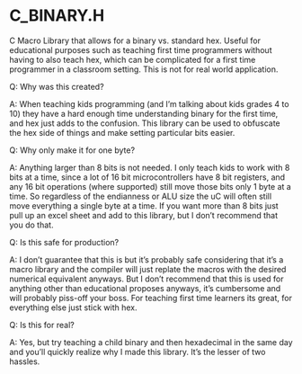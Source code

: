 # C_BINARY.H
C Macro Library that allows for a binary vs. standard hex. Useful for educational purposes such as teaching first time programmers without having to also teach hex, which can be complicated for a first time programmer in a classroom setting. This is not for real world application.

Q: Why was this created?

A: When teaching kids programming (and I’m talking about kids grades 4 to 10) they have a hard enough time understanding binary for the first time, and hex just adds to the confusion. This library can be used to obfuscate the hex side of things and make setting particular bits easier.

Q: Why only make it for one byte?

A: Anything larger than 8 bits is not needed. I only teach kids to work with 8 bits at a time, since a lot of 16 bit microcontrollers have 8 bit registers, and any 16 bit operations (where supported) still move those bits only 1 byte at a time. So regardless of the endianness or ALU size the uC will often still move everything a single byte at a time. If you want more than 8 bits just pull up an excel sheet and add to this library, but I don’t recommend that you do that.

Q: Is this safe for production?

A: I don’t guarantee that this is but it’s probably safe considering that it’s a macro library and the compiler will just replate the macros with the desired numerical equivalent anyways. But I don’t recommend that this is used for anything other than educational proposes anyways, it’s cumbersome and will probably piss-off your boss. For teaching first time learners its great, for everything else just stick with hex. 

Q: Is this for real?

A: Yes, but try teaching a child binary and then hexadecimal in the same day and you’ll quickly realize why I made this library. It’s the lesser of two hassles. 
